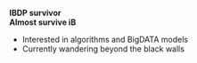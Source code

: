 **IBDP survivor**\
**Almost survive iB**
- Interested in algorithms and BigDATA models
- Currently wandering beyond the black walls

<!---
Goge052215/Goge052215 is a ✨ special ✨ repository because its `README.md` (this file) appears on your GitHub profile.
You can click the Preview link to take a look at your changes.
--->
